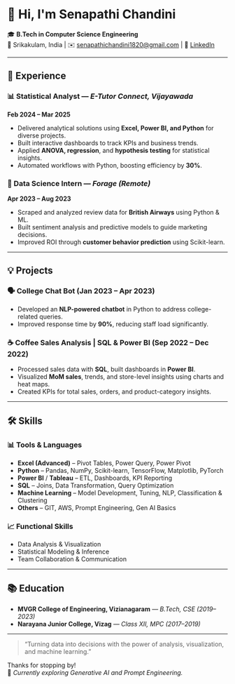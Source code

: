 # 👋 Hi, I'm Senapathi Chandini

🎓 **B.Tech in Computer Science Engineering**  
📍 Srikakulam, India | ✉️ senapathichandini1820@gmail.com | 🔗 [LinkedIn](https://www.linkedin.com/in/senapathi-chandini)

---

## 💼 Experience

### 📊 Statistical Analyst — *E-Tutor Connect, Vijayawada*  
**Feb 2024 – Mar 2025**  
- Delivered analytical solutions using **Excel, Power BI, and Python** for diverse projects.  
- Built interactive dashboards to track KPIs and business trends.  
- Applied **ANOVA, regression**, and **hypothesis testing** for statistical insights.  
- Automated workflows with Python, boosting efficiency by **30%**.

### 🧠 Data Science Intern — *Forage (Remote)*  
**Apr 2023 – Aug 2023**  
- Scraped and analyzed review data for **British Airways** using Python & ML.  
- Built sentiment analysis and predictive models to guide marketing decisions.  
- Improved ROI through **customer behavior prediction** using Scikit-learn.

---

## 💡 Projects

### 🗣️ **College Chat Bot** (Jan 2023 – Apr 2023)  
- Developed an **NLP-powered chatbot** in Python to address college-related queries.  
- Improved response time by **90%**, reducing staff load significantly.

### ☕ **Coffee Sales Analysis | SQL & Power BI** (Sep 2022 – Dec 2022)  
- Processed sales data with **SQL**, built dashboards in **Power BI**.  
- Visualized **MoM sales**, trends, and store-level insights using charts and heat maps.  
- Created KPIs for total sales, orders, and product-category insights.

---

## 🛠️ Skills

### 📊 Tools & Languages  
- **Excel (Advanced)** – Pivot Tables, Power Query, Power Pivot  
- **Python** – Pandas, NumPy, Scikit-learn, TensorFlow, Matplotlib, PyTorch  
- **Power BI** / **Tableau** – ETL, Dashboards, KPI Reporting  
- **SQL** – Joins, Data Transformation, Query Optimization  
- **Machine Learning** – Model Development, Tuning, NLP, Classification & Clustering  
- **Others** – GIT, AWS, Prompt Engineering, Gen AI Basics

### 📈 Functional Skills  
- Data Analysis & Visualization  
- Statistical Modeling & Inference  
- Team Collaboration & Communication  

---

## 📚 Education

- **MVGR College of Engineering, Vizianagaram** — *B.Tech, CSE (2019–2023)*  
- **Narayana Junior College, Vizag** — *Class XII, MPC (2017–2019)*

---

> “Turning data into decisions with the power of analysis, visualization, and machine learning.”

Thanks for stopping by!  
🌱 *Currently exploring Generative AI and Prompt Engineering.*
